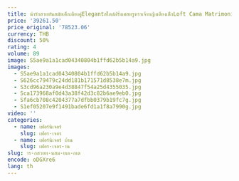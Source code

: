 ```yaml
---
title: น่ารักสวยทันสมัยเด็กเตียงคู่Elegantสไตล์ฝรั่งเศสหรูหราเจ้าหญิงเตียงเด็กLoft Cama Matrimonialเฟอร์นิเจอร์บ้าน
price: '39261.50'
price_original: '78523.06'
currency: THB
discount: 50%
rating: 4
volume: 89
image: S5ae9a1a1cad04340804b1ffd62b5b14a9.jpg
images:
  - S5ae9a1a1cad04340804b1ffd62b5b14a9.jpg
  - S626cc79479c24dd181b171571d8538e7m.jpg
  - S3cd96a230a9e4d38847f54a25d4355035.jpg
  - Sca173968af0d43a38f42d3c82b6ae9ebO.jpg
  - Sfa6cb708c4204377a7dfbb0379b19fc7g.jpg
  - S1ef05207e9f1491bade6fd1a1f8a7990g.jpg
video: ''
categories:
  - name: เฟอร์นิเจอร์
    slug: เฟอร-เจอร
  - name: เฟอร์นิเจอร์ บ้าน
    slug: เฟอร-เจอร-าน
slug: าร-กสวยท-นสม-ยเด-กเต
encode: oDGXre6
lang: th
---
```

  